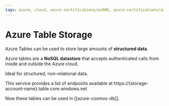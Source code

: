 ```yaml
---
tags: azure, cloud, azure-certifications/az900, azure-certifications/az204, storage
---
```


# Azure Table Storage

Azure Tables can be used to store large amounts of **structured data**.

Azure tables are a **NoSQL datastore** that accepts authenticated calls from inside and outside the Azure cloud.

Ideal for structured, non-relational data.

This service provides a list of endpoints available at https://{storage-account-name}.table.core.windows.net

Now these tables can be used in [[azure-cosmos-db]].
